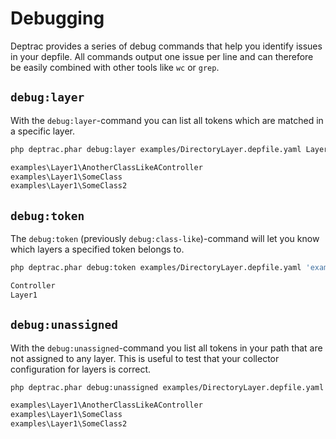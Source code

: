 # Debugging

Deptrac provides a series of debug commands that help you identify issues in
your depfile. All commands output one issue per line and can therefore be easily
combined with other tools like `wc` or `grep`.

## `debug:layer`

With the `debug:layer`-command you can list all tokens which are matched in
a specific layer.

```bash
php deptrac.phar debug:layer examples/DirectoryLayer.depfile.yaml Layer1

examples\Layer1\AnotherClassLikeAController
examples\Layer1\SomeClass
examples\Layer1\SomeClass2
```

## `debug:token`

The `debug:token` (previously `debug:class-like`)-command will let you know which layers a specified token belongs to.

```bash
php deptrac.phar debug:token examples/DirectoryLayer.depfile.yaml 'examples\Layer1\AnotherClassLikeAController' class-like

Controller
Layer1
```

## `debug:unassigned`

With the `debug:unassigned`-command you list all tokens in your path that are
not assigned to any layer. This is useful to test that your collector
configuration for layers is correct.

```bash
php deptrac.phar debug:unassigned examples/DirectoryLayer.depfile.yaml

examples\Layer1\AnotherClassLikeAController
examples\Layer1\SomeClass
examples\Layer1\SomeClass2
```
